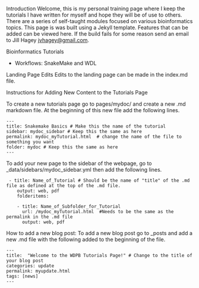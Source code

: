 Introduction
Welcome, this is my personal training page where I keep the tutorials I have written for myself and hope they will be of use to others. There are a series of self-taught modules focused on various bioinformatics topics. This page is was built using a Jekyll template. Features that can be added can be viewed here. If the build fails for some reason send an email to Jill Hagey jvhagey@gmail.com.

Bioinformatics Tutorials

- Workflows: SnakeMake and WDL


Landing Page Edits
Edits to the landing page can be made in the index.md file.

Instructions for Adding New Content to the Tutorials Page  

To create a new tutorials page go to pages/mydoc/ and create a new .md markdown file. At the beginning of this new file add the following lines.  

```
---
title: Snakemake Basics # Make this the name of the tutorial
sidebar: mydoc_sidebar # Keep this the same as here
permalink: mydoc_myTutorial.html  # change the name of the file to something you want 
folder: mydoc # Keep this the same as here
---
```

To add your new page to the sidebar of the webpage, go to _data/sidebars/mydoc_sidebar.yml then add the following lines.

```
 - title: Name_of_Tutorial # Should be the name of "title" of the .md file as defined at the top of the .md file.  
    output: web, pdf
    folderitems:

    - title: Name_of_Subfolder_for_Tutorial
      url: /mydoc_myTutorial.html  #Needs to be the same as the permalink in the .md file
      output: web, pdf
```

How to add a new blog post:
To add a new blog post go to _posts and add a new .md file with the following added to the beginning of the file.

```
---
title:  "Welcome to the WDPB Tutorials Page!" # Change to the title of your blog post
categories: update
permalink: myupdate.html
tags: [news]
---
```
